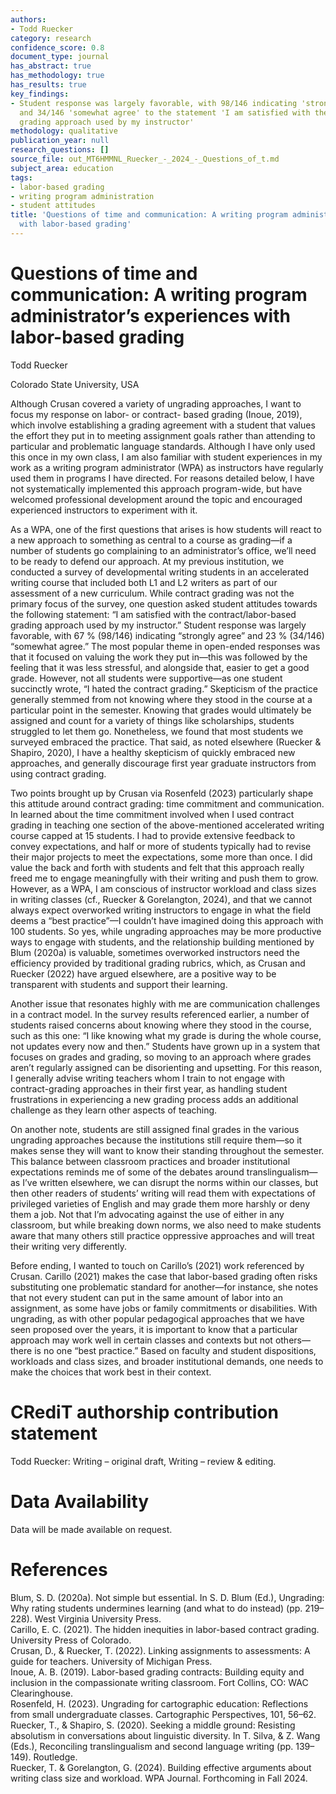 ```yaml
---
authors:
- Todd Ruecker
category: research
confidence_score: 0.8
document_type: journal
has_abstract: true
has_methodology: true
has_results: true
key_findings:
- Student response was largely favorable, with 98/146 indicating 'strongly agree'
  and 34/146 'somewhat agree' to the statement 'I am satisfied with the contract/labor-based
  grading approach used by my instructor'
methodology: qualitative
publication_year: null
research_questions: []
source_file: out_MT6HMMNL_Ruecker_-_2024_-_Questions_of_t.md
subject_area: education
tags:
- labor-based grading
- writing program administration
- student attitudes
title: 'Questions of time and communication: A writing program administrator''s experiences
  with labor-based grading'
---
```


# Questions of time and communication: A writing program administrator’s experiences with labor-based grading

Todd Ruecker

Colorado State University, USA

Although Crusan covered a variety of ungrading approaches, I want to focus my response on labor- or contract- based grading (Inoue, 2019), which involve establishing a grading agreement with a student that values the effort they put in to meeting assignment goals rather than attending to particular and problematic language standards. Although I have only used this once in my own class, I am also familiar with student experiences in my work as a writing program administrator (WPA) as instructors have regularly used them in programs I have directed. For reasons detailed below, I have not systematically implemented this approach program-wide, but have welcomed professional development around the topic and encouraged experienced instructors to experiment with it.

As a WPA, one of the first questions that arises is how students will react to a new approach to something as central to a course as grading—if a number of students go complaining to an administrator’s office, we’ll need to be ready to defend our approach. At my previous institution, we conducted a survey of developmental writing students in an accelerated writing course that included both L1 and L2 writers as part of our assessment of a new curriculum. While contract grading was not the primary focus of the survey, one question asked student attitudes towards the following statement: “I am satisfied with the contract/labor-based grading approach used by my instructor.” Student response was largely favorable, with $6 7 \ \%$ (98/146) indicating “strongly agree” and $2 3 \ \%$ (34/146) “somewhat agree.” The most popular theme in open-ended responses was that it focused on valuing the work they put in—this was followed by the feeling that it was less stressful, and alongside that, easier to get a good grade. However, not all students were supportive—as one student succinctly wrote, “I hated the contract grading.” Skepticism of the practice generally stemmed from not knowing where they stood in the course at a particular point in the semester. Knowing that grades would ultimately be assigned and count for a variety of things like scholarships, students struggled to let them go. Nonetheless, we found that most students we surveyed embraced the practice. That said, as noted elsewhere (Ruecker & Shapiro, 2020), I have a healthy skepticism of quickly embraced new approaches, and generally discourage first year graduate instructors from using contract grading.

Two points brought up by Crusan via Rosenfeld (2023) particularly shape this attitude around contract grading: time commitment and communication. In learned about the time commitment involved when I used contract grading in teaching one section of the above-mentioned accelerated writing course capped at 15 students. I had to provide extensive feedback to convey expectations, and half or more of students typically had to revise their major projects to meet the expectations, some more than once. I did value the back and forth with students and felt that this approach really freed me to engage meaningfully with their writing and push them to grow. However, as a WPA, I am conscious of instructor workload and class sizes in writing classes (cf., Ruecker & Gorelangton, 2024), and that we cannot always expect overworked writing instructors to engage in what the field deems a “best practice”—I couldn’t have imagined doing this approach with 100 students. So yes, while ungrading approaches may be more productive ways to engage with students, and the relationship building mentioned by Blum (2020a) is valuable, sometimes overworked instructors need the efficiency provided by traditional grading rubrics, which, as Crusan and Ruecker (2022) have argued elsewhere, are a positive way to be transparent with students and support their learning.

Another issue that resonates highly with me are communication challenges in a contract model. In the survey results referenced earlier, a number of students raised concerns about knowing where they stood in the course, such as this one: “I like knowing what my grade is during the whole course, not updates every now and then.” Students have grown up in a system that focuses on grades and grading, so moving to an approach where grades aren’t regularly assigned can be disorienting and upsetting. For this reason, I generally advise writing teachers whom I train to not engage with contract-grading approaches in their first year, as handling student frustrations in experiencing a new grading process adds an additional challenge as they learn other aspects of teaching.

On another note, students are still assigned final grades in the various ungrading approaches because the institutions still require them—so it makes sense they will want to know their standing throughout the semester. This balance between classroom practices and broader institutional expectations reminds me of some of the debates around translingualism—as I’ve written elsewhere, we can disrupt the norms within our classes, but then other readers of students’ writing will read them with expectations of privileged varieties of English and may grade them more harshly or deny them a job. Not that I’m advocating against the use of either in any classroom, but while breaking down norms, we also need to make students aware that many others still practice oppressive approaches and will treat their writing very differently.

Before ending, I wanted to touch on Carillo’s (2021) work referenced by Crusan. Carillo (2021) makes the case that labor-based grading often risks substituting one problematic standard for another—for instance, she notes that not every student can put in the same amount of labor into an assignment, as some have jobs or family commitments or disabilities. With ungrading, as with other popular pedagogical approaches that we have seen proposed over the years, it is important to know that a particular approach may work well in certain classes and contexts but not others—there is no one “best practice.” Based on faculty and student dispositions, workloads and class sizes, and broader institutional demands, one needs to make the choices that work best in their context.

# CRediT authorship contribution statement

Todd Ruecker: Writing – original draft, Writing – review & editing.

# Data Availability

Data will be made available on request.

# References

Blum, S. D. (2020a). Not simple but essential. In S. D. Blum (Ed.), Ungrading: Why rating students undermines learning (and what to do instead) (pp. 219–228). West Virginia University Press.   
Carillo, E. C. (2021). The hidden inequities in labor-based contract grading. University Press of Colorado.   
Crusan, D., & Ruecker, T. (2022). Linking assignments to assessments: A guide for teachers. University of Michigan Press.   
Inoue, A. B. (2019). Labor-based grading contracts: Building equity and inclusion in the compassionate writing classroom. Fort Collins, CO: WAC Clearinghouse.   
Rosenfeld, H. (2023). Ungrading for cartographic education: Reflections from small undergraduate classes. Cartographic Perspectives, 101, 56–62.   
Ruecker, T., & Shapiro, S. (2020). Seeking a middle ground: Resisting absolutism in conversations about linguistic diversity. In T. Silva, & Z. Wang (Eds.), Reconciling translingualism and second language writing (pp. 139–149). Routledge.   
Ruecker, T. & Gorelangton, G. (2024). Building effective arguments about writing class size and workload. WPA Journal. Forthcoming in Fall 2024.